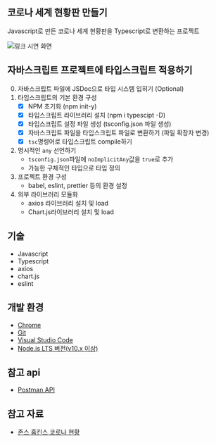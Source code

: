 ## 코로나 세계 현황판 만들기

Javascript로 만든 코로나 세계 현황판을 Typescript로 변환하는 프로젝트

![링크 시연 화면](./src/assets/img/covid-19-dashboard-demonstration.gif "링크 시연 화면")

## 자바스크립트 프로젝트에 타입스크립트 적용하기

0. 자바스크립트 파일에 JSDoc으로 타입 시스템 입히기 (Optional)
1. 타입스크립트의 기본 환경 구성
    - [x] NPM 초기화 (npm init-y)
    - [x] 타입스크립트 라이브러리 설치 (npm i typescipt -D)
    - [x] 타입스크립트 설정 파일 생성 (tsconfig.json 파일 생성)
    - [x] 자바스크립트 파일을 타입스크립트 파일로 변환하기 (파일 확장자 변경)
    - [x] `tsc`명령어로 타입스크립트 compile하기
2. 명시적인 `any` 선언하기
    - `tsconfig.json`파일에 `noImplicitAny`값을 `true`로 추가
    - 가능한 구체적인 타입으로 타입 정의
3. 프로젝트 환경 구성
    - babel, eslint, prettier 등의 환경 설정
4. 외부 라이브러리 모듈화
    - axios 라이브러리 설치 및 load
    - Chart.js라이브러리 설치 및 load

## 기술
- Javascript
- Typescript
- axios
- chart.js
- eslint

## 개발 환경
- [Chrome](https://www.google.com/intl/ko/chrome/)
- [Git](https://git-scm.com/downloads)
- [Visual Studio Code](https://code.visualstudio.com/)
- [Node.js LTS 버전(v10.x 이상)](https://nodejs.org/ko/)

## 참고 api
- [Postman API](https://documenter.getpostman.com/view/10808728/SzS8rjbc?version=latest#27454960-ea1c-4b91-a0b6-0468bb4e6712)

## 참고 자료

- [존스 홉킨스 코로나 현황](https://www.arcgis.com/apps/opsdashboard/index.html#/bda7594740fd40299423467b48e9ecf6)
